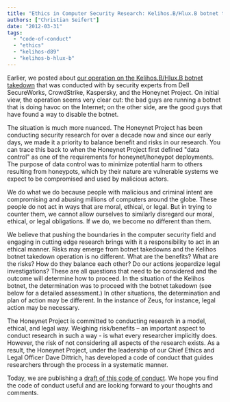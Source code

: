 ```yaml
---
title: "Ethics in Computer Security Research: Kelihos.B/Hlux.B botnet takedown"
authors: ["Christian Seifert"]
date: "2012-03-31"
tags: 
  - "code-of-conduct"
  - "ethics"
  - "kelihos-d89"
  - "kelihos-b-hlux-b"
---
```


Earlier, we posted about [our operation on the Kelihos.B/Hlux.B botnet takedown](https://honeynet.org/node/833) that was conducted with by security experts from Dell SecureWorks, CrowdStrike, Kaspersky, and the Honeynet Project. On initial view, the operation seems very clear cut: the bad guys are running a botnet that is doing havoc on the Internet; on the other side, are the good guys that have found a way to disable the botnet.  
  
The situation is much more nuanced. The Honeynet Project has been conducting security research for over a decade now and since our early days, we made it a priority to balance benefit and risks in our research. You can trace this back to when the Honeynet Project first defined "data control" as one of the requirements for honeynet/honeypot deployments. The purpose of data control was to minimize potential harm to others resulting from honeypots, which by their nature are vulnerable systems we expect to be compromised and used by malicious actors.  
  
We do what we do because people with malicious and criminal intent are compromising and abusing millions of computers around the globe. These people do not act in ways that are moral, ethical, or legal. But in trying to counter them, we cannot allow ourselves to similarly disregard our moral, ethical, or legal obligations. If we do, we become no different than them.  
  
We believe that pushing the boundaries in the computer security field and engaging in cutting edge research brings with it a responsibility to act in an ethical manner. Risks may emerge from botnet takedowns and the Kelihos botnet takedown operation is no different. What are the benefits? What are the risks? How do they balance each other? Do our actions jeopardize legal investigations? These are all questions that need to be considered and the outcome will determine how to proceed. In the situation of the Kelihos botnet, the determination was to proceed with the botnet takedown (see below for a detailed assessment.) In other situations, the determination and plan of action may be different. In the instance of Zeus, for instance, legal action may be necessary.  
  
The Honeynet Project is committed to conducting research in a model, ethical, and legal way. Weighing risk/benefits – an important aspect to conduct research in such a way - is what every researcher implicitly does. However, the risk of not considering all aspects of the research exists. As a result, the Honeynet Project, under the leadership of our Chief Ethics and Legal Officer Dave Dittrich, has developed a code of conduct that guides researchers through the process in a systematic manner.  
  
Today, we are publishing a [draft of this code of conduct](https://honeynet.org/codeofconduct). We hope you find the code of conduct useful and are looking forward to your thoughts and comments.
